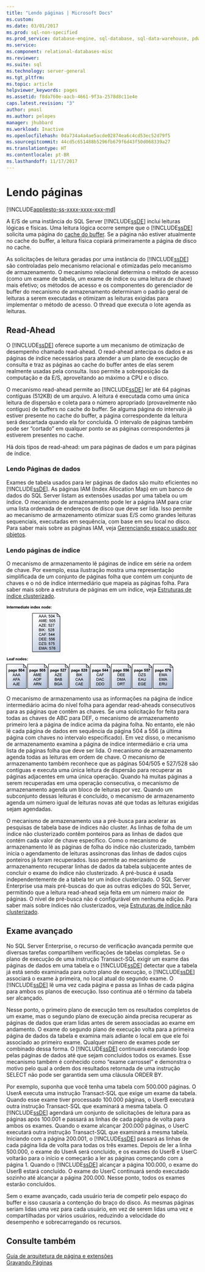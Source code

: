 ```yaml
---
title: "Lendo páginas | Microsoft Docs"
ms.custom: 
ms.date: 03/01/2017
ms.prod: sql-non-specified
ms.prod_service: database-engine, sql-database, sql-data-warehouse, pdw
ms.service: 
ms.component: relational-databases-misc
ms.reviewer: 
ms.suite: sql
ms.technology: server-general
ms.tgt_pltfrm: 
ms.topic: article
helpviewer_keywords: pages
ms.assetid: f8da760e-aacb-4661-9f3a-2578d8c11e4e
caps.latest.revision: "3"
author: pmasl
ms.author: pelopes
manager: jhubbard
ms.workload: Inactive
ms.openlocfilehash: 0da734a4a4ae5acde02874ea6c4cd53ec52d79f5
ms.sourcegitcommit: 44cd5c651488b5296fb679f6d43f50d068339a27
ms.translationtype: HT
ms.contentlocale: pt-BR
ms.lasthandoff: 11/17/2017
---
```

# <a name="reading-pages"></a>Lendo páginas
[!INCLUDE[appliesto-ss-xxxx-xxxx-xxx-md](../includes/appliesto-ss-xxxx-xxxx-xxx-md.md)]

A E/S de uma instância do SQL Server [!INCLUDE[ssDE](../includes/ssde-md.md)] inclui leituras lógicas e físicas. Uma leitura lógica ocorre sempre que o [!INCLUDE[ssDE](../includes/ssde-md.md)] solicita uma página do [cache do buffer](../relational-databases/memory-management-architecture-guide.md). Se a página não estiver atualmente no cache do buffer, a leitura física copiará primeiramente a página de disco no cache.

As solicitações de leitura geradas por uma instância do [!INCLUDE[ssDE](../includes/ssde-md.md)] são controladas pelo mecanismo relacional e otimizadas pelo mecanismo de armazenamento. O mecanismo relacional determina o método de acesso (como um exame de tabela, um exame de índice ou uma leitura de chave) mais efetivo; os métodos de acesso e os componentes do gerenciador de buffer do mecanismo de armazenamento determinam o padrão geral de leituras a serem executadas e otimizam as leituras exigidas para implementar o método de acesso. O thread que executa o lote agenda as leituras.

## <a name="read-ahead"></a>Read-Ahead
O [!INCLUDE[ssDE](../includes/ssde-md.md)] oferece suporte a um mecanismo de otimização de desempenho chamado read-ahead. O read-ahead antecipa os dados e as páginas de índice necessários para atender a um plano de execução de consulta e traz as páginas ao cache do buffer antes de elas serem realmente usadas pela consulta. Isso permite a sobreposição da computação e da E/S, aproveitando ao máximo a CPU e o disco. 

O mecanismo read-ahead permite ao [!INCLUDE[ssDE](../includes/ssde-md.md)] ler até 64 páginas contíguas (512KB) de um arquivo. A leitura é executada como uma única leitura de dispersão e coleta para o número apropriado (provavelmente não contíguo) de buffers no cache do buffer. Se alguma página do intervalo já estiver presente no cache do buffer, a página correspondente da leitura será descartada quando ela for concluída. O intervalo de páginas também pode ser “cortado” em qualquer ponto se as páginas correspondentes já estiverem presentes no cache.

Há dois tipos de read-ahead: um para páginas de dados e um para páginas de índice.

### <a name="reading-data-pages"></a>Lendo Páginas de dados
Exames de tabela usados para ler páginas de dados são muito eficientes no [!INCLUDE[ssDE](../includes/ssde-md.md)]. As páginas IAM (Index Allocation Map) em um banco de dados do SQL Server listam as extensões usadas por uma tabela ou um índice. O mecanismo de armazenamento pode ler a página IAM para criar uma lista ordenada de endereços de disco que deve ser lida. Isso permite ao mecanismo de armazenamento otimizar suas E/S como grandes leituras sequenciais, executadas em sequência, com base em seu local no disco. Para saber mais sobre as páginas IAM, veja [Gerenciando espaço usado por objetos](../relational-databases/pages-and-extents-architecture-guide.md).

### <a name="reading-index-pages"></a>Lendo páginas de índice
O mecanismo de armazenamento lê páginas de índice em série na ordem de chave. Por exemplo, essa ilustração mostra uma representação simplificada de um conjunto de páginas folha que contém um conjunto de chaves e o nó de índice intermediário que mapeia as páginas folha. Para saber mais sobre a estrutura de páginas em um índice, veja [Estruturas de índice clusterizado](../relational-databases/pages-and-extents-architecture-guide.md).

![Reading_Pages](../relational-databases/media/reading-pages.gif)

O mecanismo de armazenamento usa as informações na página de índice intermediário acima do nível folha para agendar read-aheads consecutivos para as páginas que contêm as chaves. Se uma solicitação for feita para todas as chaves de ABC para DEF, o mecanismo de armazenamento primeiro lerá a página de índice acima da página folha. No entanto, ele não lê cada página de dados em sequência da página 504 a 556 (a última página com chaves no intervalo especificado). Em vez disso, o mecanismo de armazenamento examina a página de índice intermediário e cria uma lista de páginas folha que deve ser lida. O mecanismo de armazenamento agenda todas as leituras em ordem de chave. O mecanismo de armazenamento também reconhece que as páginas 504/505 e 527/528 são contíguas e executa uma única leitura de dispersão para recuperar as páginas adjacentes em uma única operação. Quando há muitas páginas a serem recuperadas em uma operação consecutiva, o mecanismo de armazenamento agenda um bloco de leituras por vez. Quando um subconjunto dessas leituras é concluído, o mecanismo de armazenamento agenda um número igual de leituras novas até que todas as leituras exigidas sejam agendadas.

O mecanismo de armazenamento usa a pré-busca para acelerar as pesquisas de tabela base de índices não cluster. As linhas de folha de um índice não clusterizado contêm ponteiros para as linhas de dados que contém cada valor de chave específico. Como o mecanismo de armazenamento lê as páginas de folha do índice não clusterizado, também inicia o agendamento de leituras assíncronas das linhas de dados cujos ponteiros já foram recuperados. Isso permite ao mecanismo de armazenamento recuperar linhas de dados da tabela subjacente antes de concluir o exame do índice não clusterizado. A pré-busca é usada independentemente de a tabela ter um índice clusterizado. O SQL Server Enterprise usa mais pré-buscas do que as outras edições do SQL Server, permitindo que a leitura read-ahead seja feita em um número maior de páginas. O nível de pré-busca não é configurável em nenhuma edição. Para saber mais sobre índices não clusterizados, veja [Estruturas de índice não clusterizado](../relational-databases/pages-and-extents-architecture-guide.md).

## <a name="advanced-scanning"></a>Exame avançado
No SQL Server Enterprise, o recurso de verificação avançada permite que diversas tarefas compartilhem verificações de tabelas completas. Se o plano de execução de uma instrução Transact-SQL exigir um exame das páginas de dados em uma tabela e o [!INCLUDE[ssDE](../includes/ssde-md.md)] detectar que a tabela já está sendo examinada para outro plano de execução, o [!INCLUDE[ssDE](../includes/ssde-md.md)] associará o exame à primeira, no local atual do segundo exame. O [!INCLUDE[ssDE](../includes/ssde-md.md)] lê uma vez cada página e passa as linhas de cada página para ambos os planos de execução. Isso continua até o término da tabela ser alcançado. 

Nesse ponto, o primeiro plano de execução tem os resultados completos de um exame, mas o segundo plano de execução ainda precisa recuperar as páginas de dados que eram lidas antes de serem associadas ao exame em andamento. O exame do segundo plano de execução volta para a primeira página de dados da tabela e examina mais adiante o local em que ele foi associado ao primeiro exame. Qualquer número de exames pode ser combinado dessa forma. O [!INCLUDE[ssDE](../includes/ssde-md.md)] continuará executando loop pelas páginas de dados até que sejam concluídos todos os exames. Esse mecanismo também é conhecido como “exame carrossel” e demonstra o motivo pelo qual a ordem dos resultados retornada de uma instrução SELECT não pode ser garantida sem uma cláusula ORDER BY. 

Por exemplo, suponha que você tenha uma tabela com 500.000 páginas. O UserA executa uma instrução Transact-SQL que exige um exame da tabela. Quando esse exame tiver processado 100.000 páginas, o UserB executará outra instrução Transact-SQL que examinará a mesma tabela. O [!INCLUDE[ssDE](../includes/ssde-md.md)] agendará um conjunto de solicitações de leitura para as páginas após 100.001 e passará as linhas de cada página de volta para ambos os exames. Quando o exame alcançar 200.000 páginas, o UserC executará outra instrução Transact-SQL que examinará a mesma tabela. Iniciando com a página 200.001, o [!INCLUDE[ssDE](../includes/ssde-md.md)] passará as linhas de cada página lida de volta para todas os três exames. Depois de ler a linha 500.000, o exame do UserA será concluído, e os exames do UserB e UserC voltarão para o início e começarão a ler as páginas começando com a página 1. Quando o [!INCLUDE[ssDE](../includes/ssde-md.md)] alcançar a página 100.000, o exame do UserB estará concluído. O exame do UserC continuará sendo executado sozinho até alcançar a página 200.000. Nesse ponto, todos os exames estarão concluídos. 

Sem o exame avançado, cada usuário teria de competir pelo espaço do buffer e isso causaria a contenção do braço do disco. As mesmas páginas seriam lidas uma vez para cada usuário, em vez de serem lidas uma vez e compartilhadas por vários usuários, reduzindo a velocidade do desempenho e sobrecarregando os recursos.

## <a name="see-also"></a>Consulte também
[Guia de arquitetura de página e extensões](../relational-databases/pages-and-extents-architecture-guide.md)   
 [Gravando Páginas](../relational-databases/writing-pages.md)
